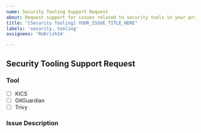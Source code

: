 ```yaml
---
name: Security Tooling Support Request
about: Request support for issues related to security tools in your project
title: "[Security Tooling] YOUR_ISSUE_TITLE_HERE"
labels: 'security, tooling'
assignees: 'RoKrish14'

---
```


## Security Tooling Support Request

### Tool
<!-- Please mark your tool with an [x]:** -->

- [ ] KICS
- [ ] GitGuardian
- [ ] Trivy

### Issue Description
<!-- Please describe the issue you're experiencing with the security tool. Provide as much detail as possible, including workflow run, any error messages, logs, steps to reproduce, or screenshots. -->
